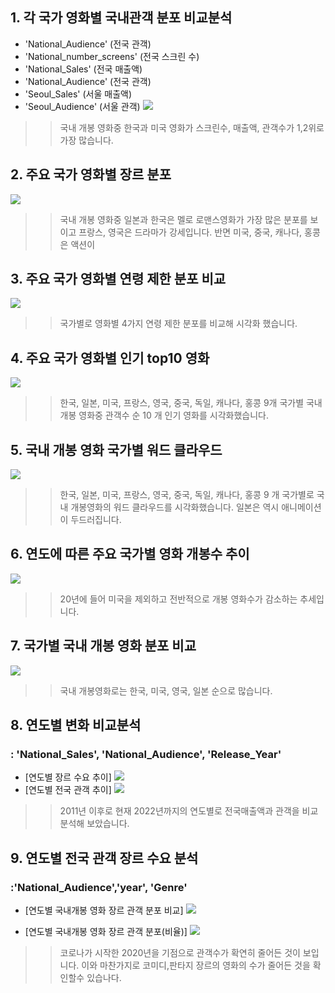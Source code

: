 ## 1. 각 국가 영화별 국내관객 분포 비교분석
* 'National_Audience' (전국 관객)
* 'National_number_screens' (전국 스크린 수)
* 'National_Sales' (전국 매출액)
* 'National_Audience' (전국 관객)
* 'Seoul_Sales' (서울 매출액)
* 'Seoul_Audience' (서울 관객)
![](graph/daniel_1_1.png )
>> 국내 개봉 영화중 한국과 미국 영화가 스크린수, 매출액, 관객수가 1,2위로 가장 많습니다.

## 2. 주요 국가 영화별 장르 분포 
![](graph/daniel_2_1.png )
>> 국내 개봉 영화중 일본과 한국은 멜로 로맨스영화가 가장 많은 분포를 보이고 프랑스, 영국은 드라마가 강세입니다. 반면 미국, 중국, 캐나다, 홍콩은 액션이 

## 3. 주요 국가 영화별 연령 제한 분포 비교
![](graph/daniel_3_1.png )

>> 국가별로 영화별 4가지 연령 제한 분포를 비교해 시각화 했습니다. 

## 4. 주요 국가 영화별 인기 top10 영화
![](graph/daniel_4_1.png )
>>한국, 일본, 미국, 프랑스, 영국, 중국, 독일, 캐나다, 홍콩 9개 국가별 국내 개봉 영화중 관객수 순 10 개 인기 영화를 시각화했습니다. 


## 5. 국내 개봉 영화 국가별 워드 클라우드

![](graph/daniel_wordcloud.png )
>>한국, 일본, 미국, 프랑스, 영국, 중국, 독일, 캐나다, 홍콩 9 개 국가별로 국내 개봉영화의 워드 클라우드를 시각화했습니다. 일본은 역시 애니메이션이 두드러집니다.


## 6. 연도에 따른 주요 국가별 영화 개봉수 추이

![](graph/daniel_5_1.png )
>> 20년에 들어 미국을 제외하고 전반적으로 개봉 영화수가 감소하는 추세입니다. 

## 7. 국가별 국내 개봉 영화 분포 비교 
![](graph/daniel_6_1.png )

>>국내 개봉영화로는 한국, 미국, 영국, 일본 순으로 많습니다.


## 8. 연도별 변화 비교분석
### : 'National_Sales', 'National_Audience', 'Release_Year'

* [연도별 장르 수요 추이]
![](graph/jiwon_1_1.png)
* [연도별 전국 관객 추이]
![](graph/jiwon_1_2.png)

>>2011년 이후로 현재 2022년까지의 연도별로 전국매출액과 관객을 비교 분석해 보았습니다. 

## 9. 연도별 전국 관객 장르 수요 분석
###  :'National_Audience','year', 'Genre'

* [연도별 국내개봉 영화 장르 관객 분포 비교]
![](graph/jiwon_3_1.png)

*  [연도별 국내개봉 영화 장르 관객 분포(비율)]
![](graph/jiwon_3_2.png)

>>코로나가 시작한 2020년을 기점으로 관객수가 확연히 줄어든 것이 보입니다. 이와 마찬가지로 코미디,판타지 장르의 영화의 수가 줄어든 것을 확인할수 있습나다. 